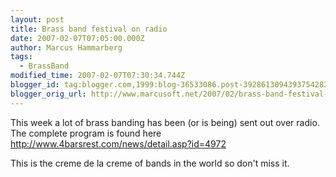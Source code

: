 ```yaml
---
layout: post
title: Brass band festival on radio
date: 2007-02-07T07:05:00.000Z
author: Marcus Hammarberg
tags:
  - BrassBand
modified_time: 2007-02-07T07:30:34.744Z
blogger_id: tag:blogger.com,1999:blog-36533086.post-3928613094393754283
blogger_orig_url: http://www.marcusoft.net/2007/02/brass-band-festival-on-radio.html
---
```


This week a lot of brass banding has been (or is being) sent out over
radio. The complete program is found here
<http://www.4barsrest.com/news/detail.asp?id=4972>

This is the creme de la creme of bands in the world so don't miss it.
